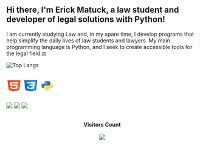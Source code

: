## Hi there, I'm Erick Matuck, a law student and developer of legal solutions with Python!

I am currently studying Law and, in my spare time, I develop programs that help simplify the daily lives of law students and lawyers. My main programming language is Python, and I seek to create accessible tools for the legal field.⚖️

![Top Langs](https://github-readme-stats.vercel.app/api/top-langs/?username=erickcarvalhomatuck&layout=compact)


<div style="display: inline_block"><br>
  <img align="center" alt="Erick-HTML" height="30" width="40" src="https://raw.githubusercontent.com/devicons/devicon/master/icons/html5/html5-original.svg">
  <img align="center" alt="Erick-CSS" height="30" width="40" src="https://raw.githubusercontent.com/devicons/devicon/master/icons/css3/css3-original.svg">
  <img align="center" alt="Erick-Python" height="30" width="40" src="https://raw.githubusercontent.com/devicons/devicon/master/icons/python/python-original.svg">
</div>


  ##

<div> 
  <a href="https://instagram.com/erickmatuck" target="_blank"><img src="https://img.shields.io/badge/-Instagram-%23E4405F?style=for-the-badge&logo=instagram&logoColor=white" target="_blank"></a>
  <a href = "mailto:erickmatuck1501@gmail.com"><img src="https://img.shields.io/badge/-Gmail-%23333?style=for-the-badge&logo=gmail&logoColor=white" target="_blank"></a>
  <a href="[https://www.linkedin.com/in/rerick-c-matuck-bb6070221](https://www.linkedin.com/in/erick-c-matuck-bb6070221/)" target="_blank"><img src="https://img.shields.io/badge/-LinkedIn-%230077B5?style=for-the-badge&logo=linkedin&logoColor=white" target="_blank"></a> 
  
</div>
<div align="center">
  <br><p align="center"><b>Visitors Count</b></p>  
  <p align="center"><img align="center" src="https://profile-counter.glitch.me/erickcarvalhomatuck/count.svg" /></p> 
  <br>
</div>
